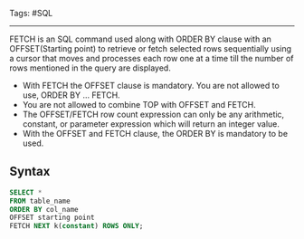 Tags: #SQL

---

FETCH is an SQL command used along with ORDER BY clause with an OFFSET(Starting point) to retrieve or fetch selected rows sequentially using a cursor that moves and processes each row one at a time till the number of rows mentioned in the query are displayed.

- With FETCH the OFFSET clause is mandatory. You are not allowed to use, ORDER BY … FETCH.
- You are not allowed to combine TOP with OFFSET and FETCH.
- The OFFSET/FETCH row count expression can only be any arithmetic, constant, or parameter expression which will return an integer value.
- With the OFFSET and FETCH clause, the ORDER BY is mandatory to be used.

## Syntax

```sql
SELECT *
FROM table_name
ORDER BY col_name
OFFSET starting point
FETCH NEXT k(constant) ROWS ONLY;
```